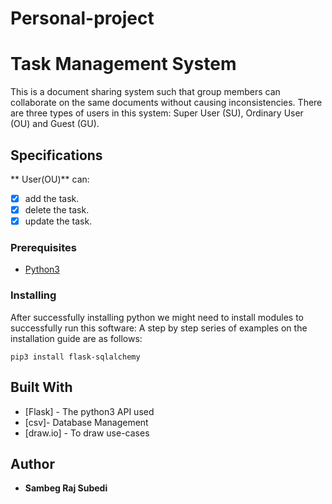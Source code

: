 # Personal-project
# Task Management System

This is  a document sharing system such that group members can collaborate on the same documents without causing inconsistencies. There are three types of users in this system: Super User (SU), Ordinary User (OU) and Guest (GU).

## Specifications
** User(OU)** can:
- [x] add the task.
- [x] delete the task.
- [x] update the task.

### Prerequisites

* [Python3](https://www.python.org/downloads/)

### Installing

After successfully installing python we might need to install modules to successfully run this software:  A step by step series of examples on the installation guide are as follows:

```
pip3 install flask-sqlalchemy
```

## Built With

* [Flask] - The python3 API used
* [csv]- Database Management
* [draw.io] - To draw use-cases


## Author

* **Sambeg Raj Subedi**

